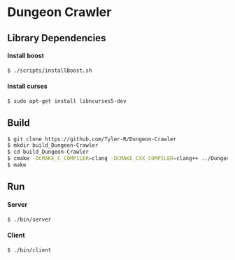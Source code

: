 # Dungeon Crawler

## Library Dependencies

#### Install boost
```bash
$ ./scripts/installBoost.sh
```

#### Install curses
```bash
$ sudo apt-get install libncurses5-dev
```

## Build

```bash
$ git clone https://github.com/Tyler-R/Dungeon-Crawler
$ mkdir build_Dungeon-Crawler
$ cd build_Dungeon-Crawler
$ cmake -DCMAKE_C_COMPILER=clang -DCMAKE_CXX_COMPILER=clang++ ../Dungeon-Crawler
$ make
```

## Run

#### Server
```bash
$ ./bin/server
```

#### Client
```bash
$ ./bin/client
```
